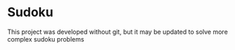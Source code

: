 # Sudoku
This project was developed without git, but it may be updated to solve more complex sudoku problems

